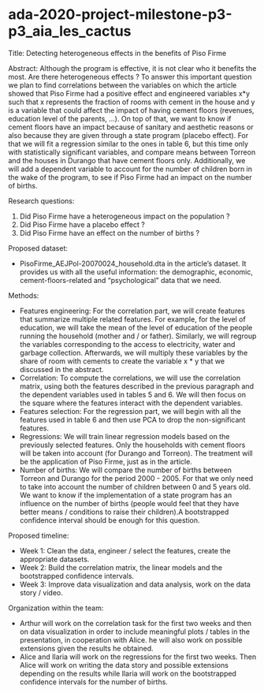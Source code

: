# ada-2020-project-milestone-p3-p3_aia_les_cactus

Title: Detecting heterogeneous effects in the benefits of Piso Firme

Abstract:
Although the program is effective, it is not clear who it benefits the most. Are there heterogeneous effects ? To answer this important question we plan to find correlations between the variables on which the article showed that Piso Firme had a positive effect and engineered variables x*y such that x represents the fraction of rooms with cement in the house and y is a variable that could affect the impact of having cement floors (revenues, education level of the parents, …). On top of that, we want to know if cement floors have an impact because of sanitary and aesthetic reasons or also because they are given through a state program (placebo effect). For that we will fit a regression similar to the ones in table 6, but this time only with statistically significant variables, and compare means between Torreon and the houses in Durango that have cement floors only. Additionally, we will add a dependent variable to account for the number of children born in the wake of the program, to see if Piso Firme had an impact on the number of births.

Research questions:
1. Did Piso Firme have a heterogeneous impact on the population ?
2. Did Piso Firme have a placebo effect ?
3. Did Piso Firme have an effect on the number of births ?

Proposed dataset:
- PisoFirme_AEJPol-20070024_household.dta in the article’s dataset. It provides us with all the useful information: the demographic, economic, cement-floors-related and “psychological” data that we need.

Methods:
- Features engineering: For the correlation part, we will create features that summarize multiple related features. For example, for the level of education, we will take the mean of the level of education of the people running the household (mother and / or father). Similarly, we will regroup the variables corresponding to the access to electricity, water and garbage collection. Afterwards, we will multiply these variables by the share of room with cements to create the variable x * y that we discussed in the abstract.
- Correlation: To compute the correlations, we will use the correlation matrix, using both the features described in the previous paragraph and the dependent variables used in tables 5 and 6. We will then focus on the square where the features interact with the dependent variables.
- Features selection: For the regression part, we will begin with all the features used in table 6 and then use PCA to drop the non-significant features.
- Regressions: We will train linear regression models based on the previously selected features. Only the households with cement floors will be taken into account (for Durango and Torreon). The treatment will be the application of Piso Firme, just as in the article.
- Number of births: We will compare the number of births between Torreon and Durango for the period 2000 - 2005. For that we only need to take into account the number of children between 0 and 5 years old. We want to know if the implementation of a state program has an influence on the number of births (people would feel that they have better means / conditions to raise their children).A bootstrapped confidence interval should be enough for this question.

Proposed timeline:
- Week 1: Clean the data, engineer / select the features, create the appropriate datasets.
- Week 2: Build the correlation matrix, the linear models and the bootstrapped confidence intervals.
- Week 3: Improve data visualization and data analysis, work on the data story / video.

Organization within the team:
- Arthur will work on the correlation task for the first two weeks and then on data visualization in order to include meaningful plots / tables in the presentation, in cooperation with Alice. he will also work on possible extensions given the results he obtained.
- Alice and Ilaria will work on the regressions for the first two weeks. Then Alice will work on writing the data story and possible extensions depending on the results while Ilaria will work on the bootstrapped confidence intervals for the number of births. 
